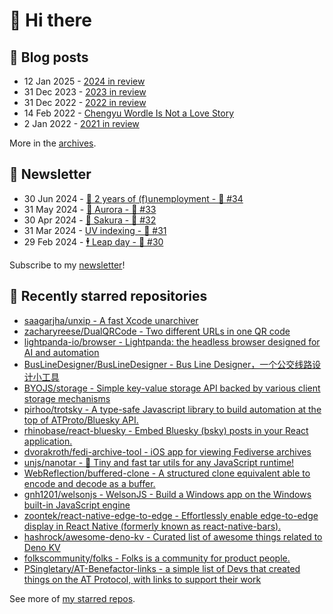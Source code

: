 # 👋 Hi there

## 📝 Blog posts

<!-- feed start -->
- 12 Jan 2025 - [2024 in review](https://cheeaun.com/blog/2025/01/2024-in-review/)
- 31 Dec 2023 - [2023 in review](https://cheeaun.com/blog/2023/12/2023-in-review/)
- 31 Dec 2022 - [2022 in review](https://cheeaun.com/blog/2022/12/2022-in-review/)
- 14 Feb 2022 - [Chengyu Wordle Is Not a Love Story](https://cheeaun.com/blog/2022/02/chengyu-wordle-is-not-a-love-story/)
- 2 Jan 2022 - [2021 in review](https://cheeaun.com/blog/2022/01/2021-in-review/)
<!-- feed end -->

More in the [archives](https://cheeaun.com/blog/archives/).

## 📰 Newsletter

<!-- newsletter start -->
- 30 Jun 2024 - [🎂 2 years of (f)unemployment - 🥫 #34](https://cheeaun.substack.com/p/2-years-of-funemployment-34)
- 31 May 2024 - [🌌 Aurora - 🥫 #33](https://cheeaun.substack.com/p/aurora-33)
- 30 Apr 2024 - [🌸 Sakura - 🥫 #32](https://cheeaun.substack.com/p/sakura-32)
- 31 Mar 2024 - [UV indexing - 🥫 #31](https://cheeaun.substack.com/p/uv-indexing-31)
- 29 Feb 2024 - [🕴️ Leap day - 🥫 #30](https://cheeaun.substack.com/p/leap-day-30)
<!-- newsletter end -->

Subscribe to my [newsletter](https://cheeaun.substack.com/)!

## 🌟 Recently starred repositories

<!-- starred repos start -->
- [saagarjha/unxip - A fast Xcode unarchiver](https://github.com/saagarjha/unxip)
- [zacharyreese/DualQRCode - Two different URLs in one QR code](https://github.com/zacharyreese/DualQRCode)
- [lightpanda-io/browser - Lightpanda: the headless browser designed for AI and automation](https://github.com/lightpanda-io/browser)
- [BusLineDesigner/BusLineDesigner - Bus Line Designer，一个公交线路设计小工具](https://github.com/BusLineDesigner/BusLineDesigner)
- [BYOJS/storage - Simple key-value storage API backed by various client storage mechanisms](https://github.com/BYOJS/storage)
- [pirhoo/trotsky - A type-safe Javascript library to build automation at the top of ATProto/Bluesky API.](https://github.com/pirhoo/trotsky)
- [rhinobase/react-bluesky - Embed Bluesky (bsky) posts in your React application. ](https://github.com/rhinobase/react-bluesky)
- [dvorakroth/fedi-archive-tool - iOS app for viewing Fediverse archives](https://github.com/dvorakroth/fedi-archive-tool)
- [unjs/nanotar - 📼  Tiny and fast tar utils for any JavaScript runtime!](https://github.com/unjs/nanotar)
- [WebReflection/buffered-clone - A structured clone equivalent able to encode and decode as a buffer.](https://github.com/WebReflection/buffered-clone)
- [gnh1201/welsonjs - WelsonJS - Build a Windows app on the Windows built-in JavaScript engine](https://github.com/gnh1201/welsonjs)
- [zoontek/react-native-edge-to-edge - Effortlessly enable edge-to-edge display in React Native (formerly known as react-native-bars).](https://github.com/zoontek/react-native-edge-to-edge)
- [hashrock/awesome-deno-kv - Curated list of awesome things related to Deno KV](https://github.com/hashrock/awesome-deno-kv)
- [folkscommunity/folks - Folks is a community for product people.](https://github.com/folkscommunity/folks)
- [PSingletary/AT-Benefactor-links - a simple list of Devs that created things on the AT Protocol, with links to support their work](https://github.com/PSingletary/AT-Benefactor-links)
<!-- starred repos end -->

See more of [my starred repos](https://github.com/stars/cheeaun/).
